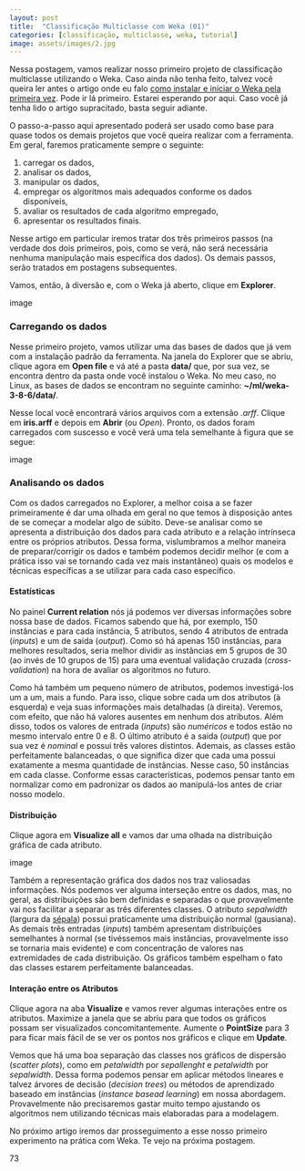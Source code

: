```yaml
---
layout: post
title:  "Classificação Multiclasse com Weka (01)"
categories: [classificação, multiclasse, weka, tutorial]
image: assets/images/2.jpg
---
```

Nessa postagem, vamos realizar nosso primeiro projeto de classificação multiclasse utilizando o Weka. Caso ainda não tenha feito, talvez você queira ler antes o artigo onde eu falo [como instalar e iniciar o Weka pela primeira vez](https://ml.bahien.se/install-weka). Pode ir lá primeiro. Estarei esperando por aqui. Caso você já tenha lido o artigo supracitado, basta seguir adiante.

O passo-a-passo aqui apresentado poderá ser usado como base para quase todos os demais projetos que você queira realizar com a ferramenta. Em geral, faremos praticamente sempre o seguinte:

  1. carregar os dados,  
  2. analisar os dados,  
  3. manipular os dados,  
  4. empregar os algoritmos mais adequados conforme os dados disponíveis,  
  5. avaliar os resultados de cada algoritmo empregado,  
  6. apresentar os resultados finais.

Nesse artigo em particular iremos tratar dos três primeiros passos (na verdade dos dois primeiros, pois, como se verá, não será necessária nenhuma manipulação mais específica dos dados). Os demais passos, serão tratados em postagens subsequentes.

Vamos, então, à diversão e, com o Weka já aberto, clique em  **Explorer**.

image



### Carregando os dados
Nesse primeiro projeto, vamos utilizar uma das bases de dados que já vem com a instalação padrão da ferramenta. Na janela do Explorer que se abriu, clique agora em **Open file** e vá até a pasta **data/** que, por sua vez, se encontra dentro da pasta onde você instalou o Weka. No meu caso, no Linux, as bases de dados se encontram no seguinte caminho: **~/ml/weka-3-8-6/data/**.

Nesse local você encontrará vários arquivos com a extensão *.arff*. Clique em **iris.arff** e depois em **Abrir** (ou *Open*). Pronto, os dados foram carregados com suscesso e você verá uma tela semelhante à figura que se segue:

image

### Analisando os dados
Com os dados carregados no Explorer, a melhor coisa a se fazer primeiramente é dar uma olhada em geral no que temos à disposição antes de se começar a modelar algo de súbito. Deve-se analisar como se apresenta a distribuição dos dados para cada atributo e a relação intrínseca entre os próprios atributos. Dessa forma, vislumbramos a melhor maneira de preparar/corrigir os dados e também podemos decidir melhor (e com a prática isso vai se tornando cada vez mais instantâneo) quais os modelos e técnicas específicas a se utilizar para cada caso específico.

#### Estatísticas
No painel **Current relation** nós já podemos ver diversas informações sobre nossa base de dados. Ficamos sabendo que há, por exemplo, 150 instâncias e para cada instância, 5 atributos, sendo 4 atributos de entrada (*inputs*) e um de saída (*output*). Como só há apenas 150 instâncias, para melhores resultados, seria melhor dividir as instâncias em 5 grupos de 30 (ao invés de 10 grupos de 15) para uma eventual validação cruzada (*cross-validation*) na hora de avaliar os algoritmos no futuro.

Como há também um pequeno número de atributos, podemos investigá-los um a um, mais a fundo. Para isso, clique sobre cada um dos atributos (à esquerda) e veja suas informações mais detalhadas (à direita). Veremos, com efeito, que não há valores ausentes em nenhum dos atributos. Além disso, todos os valores de entrada (*inputs*) são *numéricos* e todos estão no mesmo intervalo entre 0 e 8. O último atributo é a saída (*output*) que por sua vez é *nominal* e possui três valores distintos. Ademais, as classes estão perfeitamente balanceadas, o que significa dizer que cada uma possui exatamente a mesma quantidade de instâncias. Nesse caso, 50 instâncias em cada classe. Conforme essas características, podemos pensar tanto em normalizar como em padronizar os dados ao manipulá-los antes de criar nosso modelo.

#### Distribuição
Clique agora em **Visualize all** e vamos dar uma olhada na distribuição gráfica de cada atributo.

image

Também a representação gráfica dos dados nos traz valiosadas informações. Nós podemos ver alguma interseção entre os dados, mas, no geral, as distribuições são bem definidas e separadas o que provavelmente vai nos facilitar a separar as três diferentes classes. O atributo *sepalwidth* (largura da [sépala](https://pt.wikipedia.org/wiki/S%C3%A9pala)) possui praticamente uma distribuição normal (gausiana). As demais três entradas (*inputs*) também apresentam distribuições semelhantes à normal (se tivéssemos mais instâncias, provavelmente isso se tornaria mais evidente) e com concentração de valores nas extremidades de cada distribuição. Os gráficos também espelham o fato das classes estarem perfeitamente balanceadas.

#### Interação entre os Atributos
Clique agora na aba **Visualize** e vamos rever algumas interações entre os atributos. Maximize a janela que se abriu para que todos os gráficos possam ser visualizados concomitantemente. Aumente o **PointSize** para 3 para ficar mais fácil de se ver os pontos nos gráficos e clique em **Update**.

Vemos que há uma boa separação das classes nos gráficos de dispersão (*scatter plots*), como em *petalwidth* por *sepallenght* e *petalwidth* por *sepalwidth*. Dessa forma podemos pensar em aplicar métodos lineares e talvez árvores de decisão (*decision trees*) ou métodos de aprendizado baseado em instâncias (*instance basead learning*) em nossa abordagem. Provavelmente não precisaremos gastar muito tempo ajustando os algoritmos nem utilizando técnicas mais elaboradas para a modelagem.

No próximo artigo iremos dar prosseguimento a esse nosso primeiro experimento na prática com Weka. Te vejo na próxima postagem.

73
